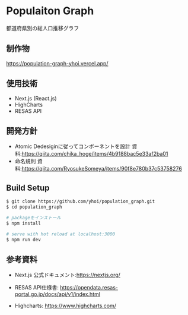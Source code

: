 # Populaiton Graph
都道府県別の総人口推移グラフ

## 制作物
https://population-graph-yhoi.vercel.app/

## 使用技術
- Next.js (React.js) 
- HighCharts
- RESAS API

## 開発方針
- Atomic Dedesiginに従ってコンポーネントを設計
  資料:https://qiita.com/chika_hoge/items/4b9188bac5e33af2ba01
- 命名規則
  資料:https://qiita.com/RyosukeSomeya/items/90f8e780b37c53758276


## Build Setup

```bash
$ git clone https://github.com/yhoi/population_graph.git
$ cd population_graph

# packageをインストール
$ npm install

# serve with hot reload at localhost:3000
$ npm run dev
```

## 参考資料
- Next.js 公式ドキュメント:https://nextjs.org/

- RESAS API仕様書: https://opendata.resas-portal.go.jp/docs/api/v1/index.html

- Highcharts: https://www.highcharts.com/




